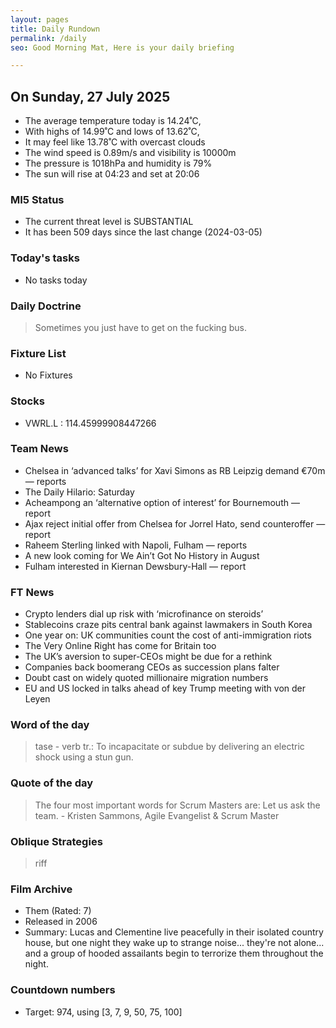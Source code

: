 ```yaml
---
layout: pages
title: Daily Rundown
permalink: /daily
seo: Good Morning Mat, Here is your daily briefing

---
```


<!-- weather_marker starts -->
## On Sunday, 27 July 2025

- The average temperature today is 14.24˚C,
- With highs of 14.99˚C and lows of 13.62˚C,
- It may feel like 13.78˚C with overcast clouds
- The wind speed is 0.89m/s and visibility is 10000m
- The pressure is 1018hPa and humidity is 79%
- The sun will rise at 04:23 and set at 20:06

<!-- weather_marker ends -->

### MI5 Status
<!-- threat_marker starts -->
- The current threat level is <span class="highlighter">SUBSTANTIAL</span>
- It has been 509 days since the last change (2024-03-05)

<!-- threat_marker ends -->

### Today's tasks
<!-- task_marker starts -->
- No tasks today
<!-- task_marker ends -->

### Daily Doctrine
<!-- doctrine_marker starts -->
> Sometimes you just have to get on the fucking bus.
<!-- doctrine_marker ends -->

### Fixture List

<!-- fixture_marker starts -->
- No Fixtures
<!-- fixture_marker ends -->

### Stocks

<!-- stocks_marker starts -->

- VWRL.L : 114.45999908447266 

<!-- stocks_marker ends -->

### Team News
<!-- news_marker starts -->

- Chelsea in ‘advanced talks’ for Xavi Simons as RB Leipzig demand €70m — reports
- The Daily Hilario: Saturday
- Acheampong an ‘alternative option of interest’ for Bournemouth — report
- Ajax reject initial offer from Chelsea for Jorrel Hato, send counteroffer — report
- Raheem Sterling linked with Napoli, Fulham — reports
- A new look coming for We Ain’t Got No History in August
- Fulham interested in Kiernan Dewsbury-Hall — report

<!-- news_marker ends -->

### FT News

<!-- ftnews_marker starts -->

- Crypto lenders dial up risk with ‘microfinance on steroids’
- Stablecoins craze pits central bank against lawmakers in South Korea
- One year on: UK communities count the cost of anti-immigration riots
- The Very Online Right has come for Britain too
- The UK’s aversion to super-CEOs might be due for a rethink
- Companies back boomerang CEOs as succession plans falter
- Doubt cast on widely quoted millionaire migration numbers
- EU and US locked in talks ahead of key Trump meeting with von der Leyen

<!-- ftnews_marker ends -->

### Word of the day

<!-- word_marker starts -->

 > tase - verb tr.: To incapacitate or subdue by delivering an electric shock using a stun gun.

<!-- word_marker ends -->

### Quote of the day
<!-- quote_marker starts -->

> The four most important words for Scrum Masters are: Let us ask the team. - Kristen Sammons, Agile Evangelist & Scrum Master

<!-- quote_marker ends -->

### Oblique Strategies
<!-- eno_marker starts -->
> riff

<!-- eno_marker ends -->

### Film Archive

<!-- film_marker starts -->
- Them (Rated: 7)
- Released in 2006
- Summary: Lucas and Clementine live peacefully in their isolated country house, but one night they wake up to strange noise... they're not alone... and a group of hooded assailants begin to terrorize them throughout the night.
<!-- film_marker ends -->

### Countdown numbers
<!-- game_marker starts -->

- Target: 974, using [3, 7, 9, 50, 75, 100]

<!-- game_marker ends -->
